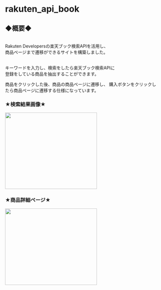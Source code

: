 # rakuten_api_book

<h2>◆概要◆</h2><br>
Rakuten Developersの楽天ブック検索APIを活用し、<br>
商品ページまで遷移ができるサイトを構築しました。<br><br>

キーワードを入力し、検索をしたら楽天ブック検索APIに<br>
登録をしている商品を抽出することができます。

商品をクリックした後、商品の商品ページに遷移し、
購入ボタンをクリックしたら商品ページに遷移する仕様になっています。

<h3>★検索結果画像★</h3>
<img src="https://user-images.githubusercontent.com/98627989/167808385-5d9cc6c6-9181-40db-8a50-a84cf0a28dab.png" width="300" height="250">

<h3>★商品詳細ページ★</h3>
<img src="https://user-images.githubusercontent.com/98627989/167810900-a7094c0d-86ee-4b71-a177-da3e6dc1bd1e.png" width="300" height="250">


